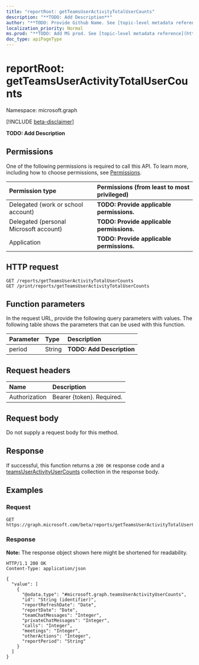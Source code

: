```yaml
---
title: "reportRoot: getTeamsUserActivityTotalUserCounts"
description: "**TODO: Add Description**"
author: "**TODO: Provide Github Name. See [topic-level metadata reference](https://msgo.azurewebsites.net/add/document/guidelines/metadata.html#topic-level-metadata)**"
localization_priority: Normal
ms.prod: "**TODO: Add MS prod. See [topic-level metadata reference](https://msgo.azurewebsites.net/add/document/guidelines/metadata.html#topic-level-metadata)**"
doc_type: apiPageType
---
```


# reportRoot: getTeamsUserActivityTotalUserCounts
Namespace: microsoft.graph

[!INCLUDE [beta-disclaimer](../../includes/beta-disclaimer.md)]

**TODO: Add Description**

## Permissions
One of the following permissions is required to call this API. To learn more, including how to choose permissions, see [Permissions](/graph/permissions-reference).

|Permission type|Permissions (from least to most privileged)|
|:---|:---|
|Delegated (work or school account)|**TODO: Provide applicable permissions.**|
|Delegated (personal Microsoft account)|**TODO: Provide applicable permissions.**|
|Application|**TODO: Provide applicable permissions.**|

## HTTP request

<!-- {
  "blockType": "ignored"
}
-->
``` http
GET /reports/getTeamsUserActivityTotalUserCounts
GET /print/reports/getTeamsUserActivityTotalUserCounts
```

## Function parameters
In the request URL, provide the following query parameters with values.
The following table shows the parameters that can be used with this function.

|Parameter|Type|Description|
|:---|:---|:---|
|period|String|**TODO: Add Description**|


## Request headers
|Name|Description|
|:---|:---|
|Authorization|Bearer {token}. Required.|

## Request body
Do not supply a request body for this method.

## Response

If successful, this function returns a `200 OK` response code and a [teamsUserActivityUserCounts](../resources/teamsuseractivityusercounts.md) collection in the response body.

## Examples

### Request
<!-- {
  "blockType": "request",
  "name": "reportroot_getteamsuseractivitytotalusercounts"
}
-->
``` http
GET https://graph.microsoft.com/beta/reports/getTeamsUserActivityTotalUserCounts(period='parameterValue')
```


### Response
**Note:** The response object shown here might be shortened for readability.
<!-- {
  "blockType": "response",
  "truncated": true,
  "@odata.type": "Collection(microsoft.graph.teamsUserActivityUserCounts)"
}
-->
``` http
HTTP/1.1 200 OK
Content-Type: application/json

{
  "value": [
    {
      "@odata.type": "#microsoft.graph.teamsUserActivityUserCounts",
      "id": "String (identifier)",
      "reportRefreshDate": "Date",
      "reportDate": "Date",
      "teamChatMessages": "Integer",
      "privateChatMessages": "Integer",
      "calls": "Integer",
      "meetings": "Integer",
      "otherActions": "Integer",
      "reportPeriod": "String"
    }
  ]
}
```

